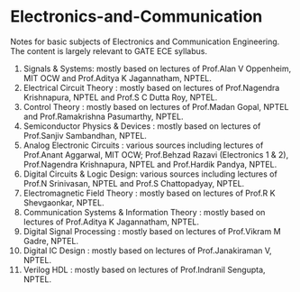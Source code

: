 # Electronics-and-Communication
Notes for basic subjects of Electronics and Communication Engineering. The content is largely relevant to GATE ECE syllabus.

1. Signals & Systems: mostly based on lectures of Prof.Alan V Oppenheim, MIT OCW and Prof.Aditya K Jagannatham, NPTEL.
2. Electrical Circuit Theory : mostly based on lectures of Prof.Nagendra Krishnapura, NPTEL and Prof.S C Dutta Roy, NPTEL.
3. Control Theory : mostly based on lectures of Prof.Madan Gopal, NPTEL and Prof.Ramakrishna Pasumarthy, NPTEL.
6. Semiconductor Physics & Devices : mostly based on lectures of Prof.Sanjiv Sambandhan, NPTEL.
5. Analog Electronic Circuits : various sources including lectures of Prof.Anant Aggarwal, MIT OCW; Prof.Behzad Razavi (Electronics 1 & 2), Prof.Nagendra Krishnapura, NPTEL and Prof.Hardik Pandya, NPTEL.
6. Digital Circuits & Logic Design: various sources including lectures of Prof.N Srinivasan, NPTEL and Prof.S Chattopadyay, NPTEL.
7. Electromagnetic Field Theory : mostly based on lectures of Prof.R K Shevgaonkar, NPTEL.
8. Communication Systems & Information Theory : mostly based on lectures of Prof.Aditya K Jagannatham, NPTEL.
9. Digital Signal Processing : mostly based on lectures of Prof.Vikram M Gadre, NPTEL.
10. Digital IC Design : mostly based on lectures of Prof.Janakiraman V, NPTEL.
11. Verilog HDL : mostly based on lectures of Prof.Indranil Sengupta, NPTEL. 
